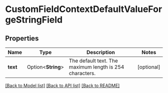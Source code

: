 # CustomFieldContextDefaultValueForgeStringField

## Properties

Name | Type | Description | Notes
------------ | ------------- | ------------- | -------------
**text** | Option<**String**> | The default text. The maximum length is 254 characters. | [optional]

[[Back to Model list]](../README.md#documentation-for-models) [[Back to API list]](../README.md#documentation-for-api-endpoints) [[Back to README]](../README.md)


